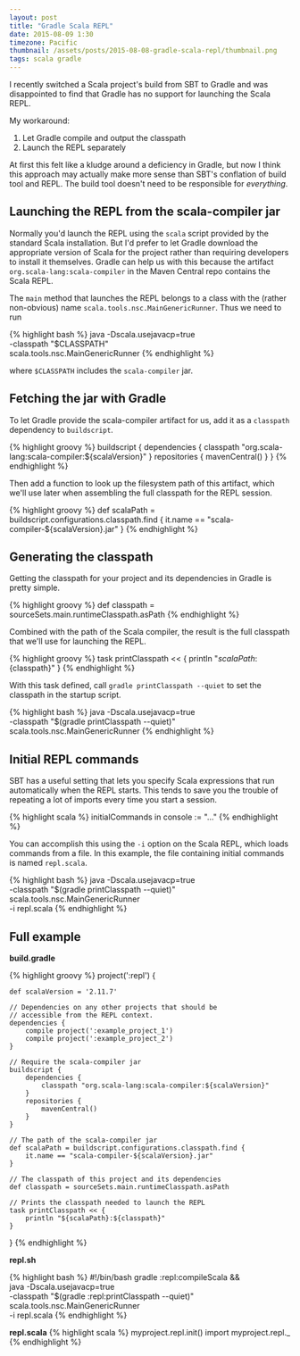 ```yaml
---
layout: post
title: "Gradle Scala REPL"
date: 2015-08-09 1:30
timezone: Pacific
thumbnail: /assets/posts/2015-08-08-gradle-scala-repl/thumbnail.png
tags: scala gradle
---
```


I recently switched a Scala project's build from SBT to Gradle and was
disappointed to find that Gradle has no support for launching the
Scala REPL.

My workaround:

1. Let Gradle compile and output the classpath
2. Launch the REPL separately

At first this felt like a kludge around a deficiency in Gradle, but now
I think this approach may actually make more sense than SBT's conflation
of build tool and REPL. The build tool doesn't need to be responsible for
*everything*.

## Launching the REPL from the scala-compiler jar

Normally you'd launch the REPL using the `scala` script provided by the
standard Scala installation. But I'd prefer to let Gradle download the
appropriate version of Scala for the project rather than requiring
developers to install it themselves. Gradle can help us with this because
the artifact `org.scala-lang:scala-compiler` in the Maven Central repo
contains the Scala REPL.

The `main` method that launches the REPL belongs to a class with the
(rather non-obvious) name `scala.tools.nsc.MainGenericRunner`.
Thus we need to run

{% highlight bash %}
java -Dscala.usejavacp=true \
     -classpath "$CLASSPATH" \
     scala.tools.nsc.MainGenericRunner
{% endhighlight %}

where `$CLASSPATH` includes the `scala-compiler` jar.

## Fetching the jar with Gradle

To let Gradle provide the scala-compiler artifact for us, add it
as a `classpath` dependency to `buildscript`.

{% highlight groovy %}
buildscript {
    dependencies {
        classpath "org.scala-lang:scala-compiler:${scalaVersion}"
    }
    repositories {
        mavenCentral()
    }
}
{% endhighlight %}

Then add a function to look up the filesystem path of this artifact,
which we'll use later when assembling the full classpath for the
REPL session.

{% highlight groovy %}
def scalaPath = buildscript.configurations.classpath.find {
    it.name == "scala-compiler-${scalaVersion}.jar"
}
{% endhighlight %}

## Generating the classpath

Getting the classpath for your project and its dependencies in Gradle
is pretty simple.

{% highlight groovy %}
def classpath = sourceSets.main.runtimeClasspath.asPath
{% endhighlight %}

Combined with the path of the Scala compiler, the result is the full
classpath that we'll use for launching the REPL.

{% highlight groovy %}
task printClasspath << {
    println "${scalaPath}:${classpath}"
}
{% endhighlight %}

With this task defined, call `gradle printClasspath --quiet` to set the
classpath in the startup script.

{% highlight bash %}
java -Dscala.usejavacp=true \
     -classpath "$(gradle printClasspath --quiet)" \
     scala.tools.nsc.MainGenericRunner
{% endhighlight %}

## Initial REPL commands

SBT has a useful setting that lets you specify Scala expressions that
run automatically when the REPL starts. This tends to save you the
trouble of repeating a lot of imports every time you start a session.

{% highlight scala %}
initialCommands in console := "..."
{% endhighlight %}

You can accomplish this using the `-i` option on the Scala REPL, which
loads commands from a file. In this example, the file containing initial
commands is named `repl.scala`.

{% highlight bash %}
java -Dscala.usejavacp=true \
     -classpath "$(gradle printClasspath --quiet)" \
     scala.tools.nsc.MainGenericRunner \
     -i repl.scala
{% endhighlight %}

## Full example

**build.gradle**

{% highlight groovy %}
project(':repl') {

    def scalaVersion = '2.11.7'

    // Dependencies on any other projects that should be
    // accessible from the REPL context.
    dependencies {
        compile project(':example_project_1')
        compile project(':example_project_2')
    }

    // Require the scala-compiler jar
    buildscript {
        dependencies {
            classpath "org.scala-lang:scala-compiler:${scalaVersion}"
        }
        repositories {
            mavenCentral()
        }
    }

    // The path of the scala-compiler jar
    def scalaPath = buildscript.configurations.classpath.find {
        it.name == "scala-compiler-${scalaVersion}.jar"
    }

    // The classpath of this project and its dependencies
    def classpath = sourceSets.main.runtimeClasspath.asPath

    // Prints the classpath needed to launch the REPL
    task printClasspath << {
        println "${scalaPath}:${classpath}"
    }

}
{% endhighlight %}

**repl.sh**

{% highlight bash %}
#!/bin/bash
gradle :repl:compileScala && \
java -Dscala.usejavacp=true \
     -classpath "$(gradle :repl:printClasspath --quiet)" \
     scala.tools.nsc.MainGenericRunner \
     -i repl.scala
{% endhighlight %}

**repl.scala**
{% highlight scala %}
myproject.repl.init()
import myproject.repl._
{% endhighlight %}
